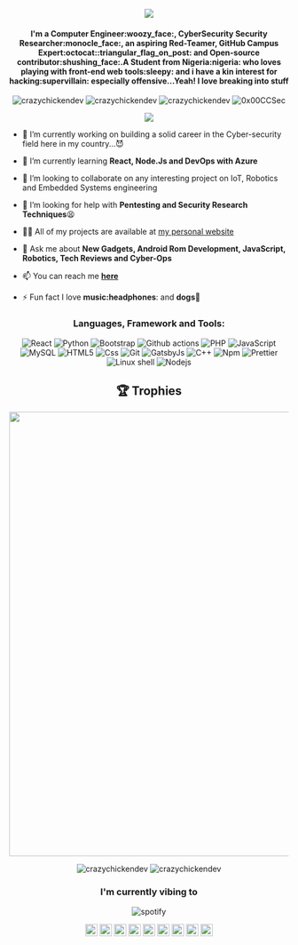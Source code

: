 <p align="center"> <img src="https://github.com/CrazyChickenDev/CrazyChickenDev/blob/master/assets/CrazyChickenDev.gif" /> </p>
<h4 align="center">I'm a Computer Engineer:woozy_face:, CyberSecurity Security Researcher:monocle_face:, an aspiring Red-Teamer, GitHub Campus Expert:octocat::triangular_flag_on_post: and Open-source contributor:shushing_face:.A Student from Nigeria:nigeria: who loves playing with front-end web tools:sleepy: and i have a kin interest for hacking:supervillain: especially offensive...Yeah! I love breaking into stuff</h4>
<p align="center"> <img src="https://komarev.com/ghpvc/?username=crazychickendev&logoColor=white&color=FFDE59" alt="crazychickendev" /> <img
src="https://img.shields.io/github/followers/crazychickendev?style=social" alt="crazychickendev" /> <img
src="https://img.shields.io/github/last-commit/crazychickendev/CrazyChickenDev" alt="crazychickendev" /> <img
src="https://img.shields.io/twitter/follow/0x00CCSec?label=Follow%20me&style=social" alt="0x00CCSec" /> </p>
<p align="center"> <img src="https://github.com/CrazyChickenDev/CrazyChickenDev/blob/master/assets/source.gif" /> </p>

- 🔭 I’m currently working on building a solid career in the Cyber-security field here in my country...:smiling_imp:

- 🌱 I’m currently learning **React, Node.Js and DevOps with Azure**

- 👯 I’m looking to collaborate on any interesting project on IoT, Robotics and Embedded Systems engineering

- 🤔 I’m looking for help with **Pentesting and Security Research Techniques**:tired_face:

- 👨‍💻 All of my projects are available at [my personal website](https://nwaobidaniel.me)

- 💬 Ask me about **New Gadgets, Android Rom Development, JavaScript, Robotics, Tech Reviews and Cyber-Ops**

- 📫 You can reach me **[here](mailto:dannychukz15@gmail.com)**

- ⚡ Fun fact I love **music:headphones**: and **dogs:dog:**

<h3 align="center">Languages, Framework and Tools:</h3>
<p align="center"> 
  <img alt="React" src="https://img.shields.io/badge/-React-FFDE59?style=flat-square&logo=react&logoColor=white" />
  <img alt="Python" src="https://img.shields.io/badge/-Python-FFDE59?style=flat-square&logo=python&logoColor=white" /> 
  <img alt="Bootstrap" src="https://img.shields.io/badge/-Bootstrap-FFDE59?style=flat-square&logo=bootstrap&logoColor=white" />
  <img alt="Github actions" src="https://img.shields.io/badge/-Github_Actions-FFDE59?style=flat-square&logo=github-actions&logoColor=white" />
  <img alt="PHP" src="https://img.shields.io/badge/-PHP-FFDE59?style=flat-square&logo=php&logoColor=white" />
  <img alt="JavaScript" src="https://img.shields.io/badge/-JavaScript-FFDE59?style=flat-square&logo=javascript&logoColor=white" />
  <img alt="MySQL" src="https://img.shields.io/badge/-MySQL-FFDE59?style=flat-square&logo=mysql&logoColor=white" />
  <img alt="HTML5" src="https://img.shields.io/badge/-HTML5-FFDE59?style=flat-square&logo=html5&logoColor=white" />
  <img alt="Css" src="https://img.shields.io/badge/-Css-FFDE59?style=flat-square&logo=css&logoColor=white" />
  <img alt="Git" src="https://img.shields.io/badge/-Git-FFDE59?style=flat-square&logo=git&logoColor=white" />
  <img alt="GatsbyJs" src="https://img.shields.io/badge/-GatsbyJs-FFDE59?style=flat-square&logo=gatsbyjs&logoColor=white" />
  <img alt="C++" src="https://img.shields.io/badge/-C++-FFDE59?style=flat-square&logo=c++&logoColor=white" />
  <img alt="Npm" src="https://img.shields.io/badge/-NPM-FFDE59?style=flat-square&logo=npm&logoColor=white" />
  <img alt="Prettier" src="https://img.shields.io/badge/-Prettier-FFDE59?style=flat-square&logo=prettier&logoColor=white" />
  <img alt="Linux shell" src="https://img.shields.io/badge/-Linux_Shell-FFDE59?style=flat-square&logo=linux-shell&logoColor=white" />
  <img alt="Nodejs" src="https://img.shields.io/badge/-Nodejs-FFDE59?style=flat-square&logo=Node.js&logoColor=white" />
</p>
<h2 align="center">🏆 Trophies</h2></a>
<p align="center"> <img width=800 src="https://github-profile-trophy.vercel.app/?username=CrazyChickenDev&margin-w=30"/>
</p>
<!--START_SECTION:waka-->
<!--END_SECTION:waka-->
<p align="center" height='130px'> <img src="https://github-readme-stats.vercel.app/api?username=crazychickendev&show_icons=true&hide_title=true&include_all_commits=true&line_height=21&bg_color=0,64FFDA,64FFDA,A9EFDE,F2FFFC&count_private=true&theme=graywhite" alt="crazychickendev"/> <img src="https://github-readme-stats.vercel.app/api/top-langs/?username=crazychickendev&layout=compact&show_icons=true&bg_color=0,EFFDF9,CBFFF3,64FFDA&theme=graywhite&hide_title=true" alt="crazychickendev"/> </p>
<h3 align="center">I'm currently vibing to</h3>
<p align="center"> <img src="https://spotify-github-profile.vercel.app/api/view?uid=n0rm1kq3erv1julqyq7evfmgi&cover_image=true" alt="spotify"/></p>

<p align="center">
<a href="https://codepen.io/crazychickendev" target="blank"><img align="center" src="https://cdn.jsdelivr.net/npm/simple-icons@3.0.1/icons/codepen.svg" alt="crazychickendev" height="22" width="22" /></a>
<a href="https://wa.me/2348022273025" target="blank"><img align="center" src="https://cdn.jsdelivr.net/npm/simple-icons@v3/icons/whatsapp.svg" alt="crazychickendev" height="22" width="22" /></a>
<a href="https://dev.to/crazychickendev" target="blank"><img align="center" src="https://cdn.jsdelivr.net/npm/simple-icons@3.0.1/icons/dev-dot-to.svg" alt="crazychickendev" height="22" width="22" /></a>
<a href="https://twitter.com/crazychickendev" target="blank"><img align="center" src="https://cdn.jsdelivr.net/npm/simple-icons@3.0.1/icons/twitter.svg" alt="crazychickendev" height="22" width="22" /></a>
<a href="https://linkedin.com/in/nwaobi-daniel" target="blank"><img align="center" src="https://cdn.jsdelivr.net/npm/simple-icons@3.0.1/icons/linkedin.svg" alt="nwaobi-daniel" height="22" width="22" /></a>
<a href="https://stackoverflow.com/users/nwaobi-daniel" target="blank"><img align="center" src="https://cdn.jsdelivr.net/npm/simple-icons@3.0.1/icons/stackoverflow.svg" alt="nwaobi-daniel" height="22" width="22" /></a>
<a href="https://www.reddit.com/user/dannychukz15/" target="blank"><img align="center" src="https://cdn.jsdelivr.net/npm/simple-icons@v3/icons/reddit.svg" alt="nwaobi-daniel" height="22" width="22" /></a>
<a href="https://t.me/CrazyChickenDev" target="blank"><img align="center" src="https://cdn.jsdelivr.net/npm/simple-icons@v3/icons/telegram.svg" alt="crazychickendev" height="22" width="22" /></a>
<a href="https://instagram.com/crazychickendev" target="blank"><img align="center" src="https://cdn.jsdelivr.net/npm/simple-icons@3.0.1/icons/instagram.svg" alt="crazychickendev" height="22" width="22" /></a>
</p>
